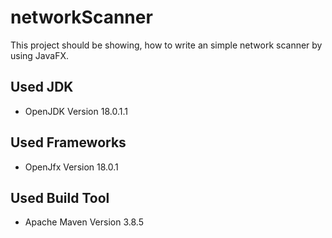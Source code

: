 # networkScanner
This project should be showing, how to write an simple network scanner by using JavaFX.

## Used JDK
* OpenJDK               Version 18.0.1.1

## Used Frameworks
* OpenJfx               Version 18.0.1

## Used Build Tool
* Apache Maven          Version 3.8.5
